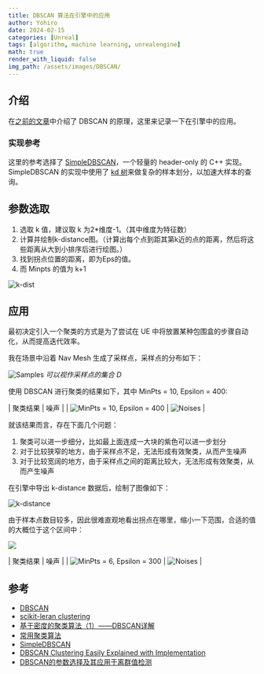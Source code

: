 ```yaml
---
title: DBSCAN 算法在引擎中的应用
author: Yohiro
date: 2024-02-15
categories: [Unreal]
tags: [algorithm, machine learning, unrealengine]
math: true
render_with_liquid: false
img_path: /assets/images/DBSCAN/
---
```

## 介绍

在[之前的文章](/posts/Clustering-DBSCAN)中介绍了 DBSCAN 的原理，这里来记录一下在引擎中的应用。

### 实现参考

这里的参考选择了 [SimpleDBSCAN](https://github.com/CallmeNezha/SimpleDBSCAN)，一个轻量的 header-only 的 C++ 实现。SimpleDBSCAN 的实现中使用了 [kd 树](https://oi-wiki.org/ds/kdt/)来做复杂的样本划分，以加速大样本的查询。

## 参数选取

1. 选取 k 值，建议取 k 为2*维度-1。（其中维度为特征数）
2. 计算并绘制k-distance图。（计算出每个点到距其第k近的点的距离，然后将这些距离从大到小排序后进行绘图。）
3. 找到拐点位置的距离，即为Eps的值。
4. 而 Minpts 的值为 k+1

![k-dist](k-distance.png)

## 应用

最初决定引入一个聚类的方式是为了尝试在 UE 中将放置某种包围盒的步骤自动化，从而提高迭代效率。

我在场景中沿着 Nav Mesh 生成了采样点，采样点的分布如下：

![Samples](Samples.png)
_可以视作采样点的集合 D_

使用 DBSCAN 进行聚类的结果如下，其中 MinPts = 10, Epsilon = 400:

| 聚类结果 | 噪声 |
| ![MinPts = 10, Epsilon = 400](MinPts=10_Eps=400.png) | ![Noises](MinPts=10_Eps=400_Noises.png) |

就该结果而言，存在下面几个问题：

1. 聚类可以进一步细分，比如最上面连成一大块的紫色可以进一步划分
2. 对于比较狭窄的地方，由于采样点不足，无法形成有效聚类，从而产生噪声
3. 对于比较宽阔的地方，由于采样点之间的距离比较大，无法形成有效聚类，从而产生噪声

在引擎中导出 k-distance 数据后，绘制了图像如下：

![k-distance](Kdist-Figure-5.png)

由于样本点数目较多，因此很难直观地看出拐点在哪里，缩小一下范围，合适的值的大概位于这个区间中：

![](slopest_range.png)

| 聚类结果 | 噪声 |
| ![MinPts = 6, Epsilon = 300](MinPts=6_Eps=300.png) | ![Noises](MinPts=6_Eps=300_Noises.png) |









## 参考

- [DBSCAN](https://zh.wikipedia.org/wiki/DBSCAN)
- [scikit-leran clustering](https://scikit-learn.org/stable/modules/clustering.html#dbscan)
- [基于密度的聚类算法（1）——DBSCAN详解](https://zhuanlan.zhihu.com/p/643338798)
- [常用聚类算法](https://zhuanlan.zhihu.com/p/104355127)
- [SimpleDBSCAN](https://github.com/CallmeNezha/SimpleDBSCAN)
- [DBSCAN Clustering Easily Explained with Implementation](https://www.youtube.com/watch?v=C3r7tGRe2eI)
- [DBSCAN的参数选择及其应用于离群值检测](https://blog.csdn.net/Cyrus_May/article/details/113504879)
